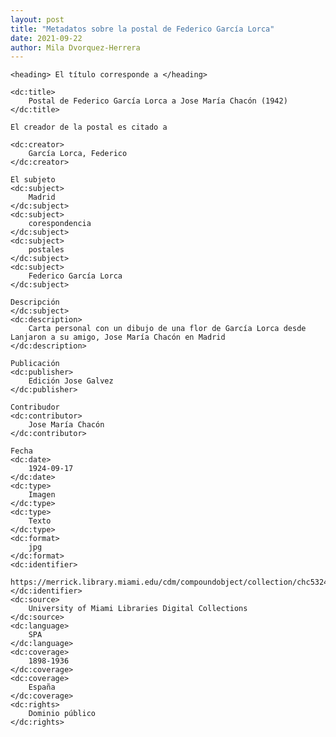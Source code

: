 ```yaml
---
layout: post
title: "Metadatos sobre la postal de Federico García Lorca"
date: 2021-09-22
author: Mila Dvorquez-Herrera
---
```

<?xml version="1.0"?>
<metadata
    xmlns:dc="http://purl.org/dc/elements/1.1/">
    
    <heading> El título corresponde a </heading>

    <dc:title>
        Postal de Federico García Lorca a Jose María Chacón (1942)
    </dc:title>
    
    El creador de la postal es citado a 
    
    <dc:creator>
        García Lorca, Federico
    </dc:creator>
    
    El subjeto 
    <dc:subject>
        Madrid
    </dc:subject>
    <dc:subject>
        corespondencia
    </dc:subject>
    <dc:subject>
        postales
    </dc:subject>
    <dc:subject>
        Federico García Lorca
    </dc:subject>
    
    Descripción
    </dc:subject>
    <dc:description>
        Carta personal con un dibujo de una flor de García Lorca desde Lanjaron a su amigo, Jose María Chacón en Madrid
    </dc:description>
    
    Publicación
    <dc:publisher>
        Edición Jose Galvez
    </dc:publisher>
    
    Contribudor 
    <dc:contributor>
        Jose María Chacón
    </dc:contributor>
    
    Fecha
    <dc:date>
        1924-09-17
    </dc:date>
    <dc:type>
        Imagen
    </dc:type>
    <dc:type>
        Texto
    </dc:type>
    <dc:format>
        jpg
    </dc:format>
    <dc:identifier>
        https://merrick.library.miami.edu/cdm/compoundobject/collection/chc5324/id/31/rec/19
    </dc:identifier>
    <dc:source>
        University of Miami Libraries Digital Collections
    </dc:source>
    <dc:language>
        SPA
    </dc:language>
    <dc:coverage>
        1898-1936
    </dc:coverage>
    <dc:coverage>
        España
    </dc:coverage>
    <dc:rights>
        Dominio público
    </dc:rights>

</metadata>
